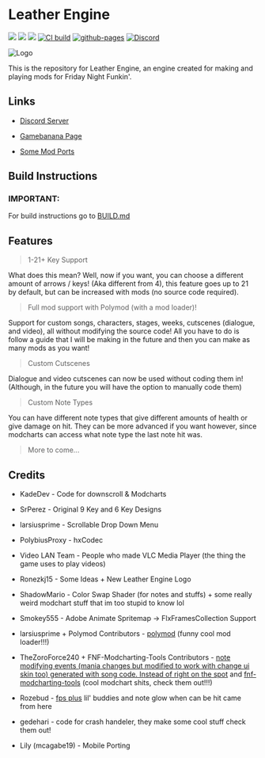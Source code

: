 # Leather Engine

![](https://img.shields.io/github/repo-size/Vortex2Oblivion/LeatherEngine-Extended-Support) ![](https://badgen.net/github/open-issues/Vortex2Oblivion/LeatherEngine-Extended-Support) ![](https://badgen.net/badge/license/GPL-3.0/green)
[![CI build](https://github.com/Vortex2Oblivion/LeatherEngine-Extended-Support/actions/workflows/workflow.yml/badge.svg)](https://github.com/Vortex2Oblivion/LeatherEngine-Extended-Support/actions/workflows/workflow.yml)
[![github-pages](https://github.com/Vortex2Oblivion/LeatherEngine-Extended-Support/actions/workflows/pages.yml/badge.svg)](https://github.com/Vortex2Oblivion/LeatherEngine-Extended-Support/actions/workflows/pages.yml)
[![Discord](https://img.shields.io/discord/1142524994258215053.svg?logo=discord)](https://discord.gg/fnuhPNqzdZ)

![Logo](art/Logo.png)

This is the repository for Leather Engine, an engine created for making and playing mods for Friday Night Funkin'.

## Links

- [Discord Server](https://discord.gg/fnuhPNqzdZ)

- [Gamebanana Page](https://gamebanana.com/mods/334945)

- [Some Mod Ports](https://github.com/Leather128/LeathersFNFModPorts)

## Build Instructions

### IMPORTANT:

For build instructions go to [BUILD.md](https://github.com/Vortex2Oblivion/LeatherEngine-Extended-Support/blob/main/build/BUILD.md)

## Features

> 1-21+ Key Support

What does this mean? Well, now if you want, you can choose a different amount of arrows / keys! (Aka different from 4), this feature goes up to 21 by default, but can be increased with mods (no source code required).

> Full mod support with Polymod (with a mod loader)!

Support for custom songs, characters, stages, weeks, cutscenes (dialogue, and video), all without modifying the source code! All you have to do is follow a guide that I will be making in the future and then you can make as many mods as you want!

> Custom Cutscenes

Dialogue and video cutscenes can now be used without coding them in! (Although, in the future you will have the option to manually code them)

> Custom Note Types

You can have different note types that give different amounts of health or give damage on hit. They can be more advanced if you want however, since modcharts can access what note type the last note hit was.

> More to come...

## Credits

- KadeDev - Code for downscroll & Modcharts

- SrPerez - Original 9 Key and 6 Key Designs

- larsiusprime - Scrollable Drop Down Menu

- PolybiusProxy - hxCodec

- Video LAN Team - People who made VLC Media Player (the thing the game uses to play videos)

- Ronezkj15 - Some Ideas + New Leather Engine Logo

- ShadowMario - Color Swap Shader (for notes and stuffs) + some really weird modchart stuff that im too stupid to know lol

- Smokey555 - Adobe Animate Spritemap -> FlxFramesCollection Support

- larsiusprime + Polymod Contributors - [polymod](https://github.com/larsiusprime/polymod) (funny cool mod loader!!!)

- TheZoroForce240 + FNF-Modcharting-Tools Contributors - [note modifying events (mania changes but modified to work with change ui skin too) generated with song code. Instead of right on the spot](https://github.com/TheZoroForce240/LeatherEngine/blob/main/source/states/PlayState.hx#L1432) and [fnf-modcharting-tools](https://github.com/TheZoroForce240/FNF-Modcharting-Tools) (cool modchart shits, check them out!!!)

- Rozebud - [fps plus](https://github.com/ThatRozebudDude/FPS-Plus-Public) lil' buddies and note glow when can be hit came from here

- gedehari - code for crash handeler, they make some cool stuff check them out!

- Lily (mcagabe19) - Mobile Porting
